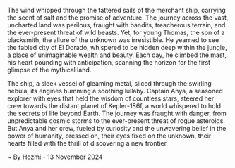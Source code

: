 
The wind whipped through the tattered sails of the merchant ship, carrying the scent of salt and the promise of adventure. The journey across the vast, uncharted land was perilous, fraught with bandits, treacherous terrain, and the ever-present threat of wild beasts. Yet, for young Thomas, the son of a blacksmith, the allure of the unknown was irresistible. He yearned to see the fabled city of El Dorado, whispered to be hidden deep within the jungle, a place of unimaginable wealth and beauty. Each day, he climbed the mast, his heart pounding with anticipation, scanning the horizon for the first glimpse of the mythical land.

The ship, a sleek vessel of gleaming metal, sliced through the swirling nebula, its engines humming a soothing lullaby. Captain Anya, a seasoned explorer with eyes that held the wisdom of countless stars, steered her crew towards the distant planet of Kepler-186f, a world whispered to hold the secrets of life beyond Earth. The journey was fraught with danger, from unpredictable cosmic storms to the ever-present threat of rogue asteroids. But Anya and her crew, fueled by curiosity and the unwavering belief in the power of humanity, pressed on, their eyes fixed on the unknown, their hearts filled with the thrill of discovering a new frontier. 

~ By Hozmi - 13 November 2024
